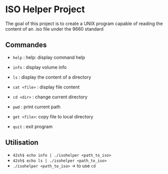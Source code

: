 # ISO Helper Project

The goal of this project is to create a UNIX program capable of reading the content of an .iso file under the 9660 standard

## Commandes

- `help` : help: display command help

- `info` : display volume info

- `ls` : display the content of a directory

- `cat <file>` : display file content

- `cd <dir>` : change current directory

- `pwd` : print current path

- `get <file>`: copy file to local directory

- `quit` : exit program

## Utilisation

- `42sh$ echo info | ./isohelper <path_to_iso>`
- `42sh$ echo ls | ./isohelper <path_to_iso>`
- `./isohelper <path_to_iso>` -> to use `cd`
